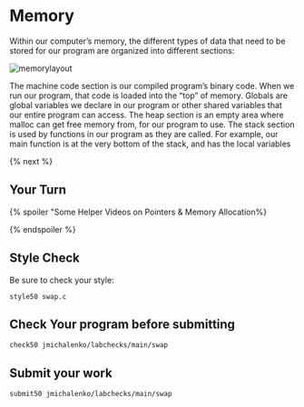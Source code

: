# Memory

Within our computer’s memory, the different types of data that need to be stored for our program are organized into different sections:

![memorylayout](https://raw.githubusercontent.com/jmichalenko/cs50labs/2020/memory/memory_layout.png)

The machine code section is our compiled program’s binary code. When we run our program, that code is loaded into the “top” of memory.
Globals are global variables we declare in our program or other shared variables that our entire program can access.
The heap section is an empty area where malloc can get free memory from, for our program to use.
The stack section is used by functions in our program as they are called. For example, our main function is at the very bottom of the stack, and has the local variables

{% next %}

## Your Turn





{% spoiler "Some Helper Videos on Pointers & Memory Allocation%}

{% endspoiler %}

## Style Check
Be sure to check your style:

```
style50 swap.c
```
## Check Your program before submitting
```
check50 jmichalenko/labchecks/main/swap
```
## Submit your work
```
submit50 jmichalenko/labchecks/main/swap
